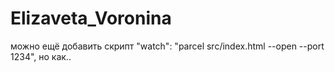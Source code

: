 # Elizaveta_Voronina
можно ещё добавить скрипт "watch": "parcel src/index.html --open --port 1234", но как..